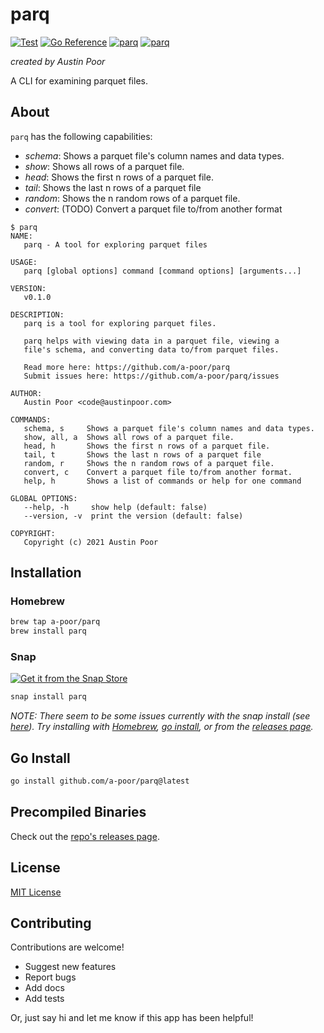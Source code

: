 # parq

[![Test](https://github.com/a-poor/parq/actions/workflows/test.yml/badge.svg)](https://github.com/a-poor/parq/actions/workflows/test.yml)
[![Go Reference](https://pkg.go.dev/badge/github.com/a-poor/parq.svg)](https://pkg.go.dev/github.com/a-poor/parq)
[![parq](https://snapcraft.io/parq/badge.svg)](https://snapcraft.io/parq)
[![parq](https://snapcraft.io/parq/trending.svg?name=0)](https://snapcraft.io/parq)

_created by Austin Poor_

A CLI for examining parquet files.

## About

`parq` has the following capabilities:
* _schema_: Shows a parquet file's column names and data types.
* _show_: Shows all rows of a parquet file.
* _head_: Shows the first n rows of a parquet file.
* _tail_: Shows the last n rows of a parquet file
* _random_: Shows the n random rows of a parquet file.
* _convert_: (TODO) Convert a parquet file to/from another format

```terminal
$ parq 
NAME:
   parq - A tool for exploring parquet files

USAGE:
   parq [global options] command [command options] [arguments...]

VERSION:
   v0.1.0

DESCRIPTION:
   parq is a tool for exploring parquet files.
       
   parq helps with viewing data in a parquet file, viewing a
   file's schema, and converting data to/from parquet files.
   
   Read more here: https://github.com/a-poor/parq
   Submit issues here: https://github.com/a-poor/parq/issues

AUTHOR:
   Austin Poor <code@austinpoor.com>

COMMANDS:
   schema, s     Shows a parquet file's column names and data types.
   show, all, a  Shows all rows of a parquet file.
   head, h       Shows the first n rows of a parquet file.
   tail, t       Shows the last n rows of a parquet file
   random, r     Shows the n random rows of a parquet file.
   convert, c    Convert a parquet file to/from another format.
   help, h       Shows a list of commands or help for one command

GLOBAL OPTIONS:
   --help, -h     show help (default: false)
   --version, -v  print the version (default: false)

COPYRIGHT:
   Copyright (c) 2021 Austin Poor
```

## Installation

### Homebrew

```bash
brew tap a-poor/parq
brew install parq
```

### Snap

[![Get it from the Snap Store](https://snapcraft.io/static/images/badges/en/snap-store-white.svg)](https://snapcraft.io/parq)

```bash
snap install parq
```

_NOTE: There seem to be some issues currently with the snap install (see [here](https://github.com/a-poor/parq/issues/8)). Try installing with [Homebrew](https://github.com/a-poor/parq#homebrew), [go install](https://github.com/a-poor/parq#go-install), or from the [releases page](https://github.com/a-poor/parq/releases)._

## Go Install

```bash
go install github.com/a-poor/parq@latest
```

## Precompiled Binaries

Check out the [repo's releases page](https://github.com/a-poor/parq/releases).

## License

[MIT License](./LICENSE)

## Contributing

Contributions are welcome!

* Suggest new features
* Report bugs
* Add docs
* Add tests

Or, just say hi and let me know if this app has been helpful!


